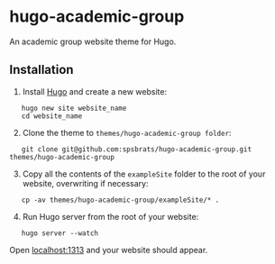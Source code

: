 # hugo-academic-group

An academic group website theme for Hugo.


## Installation

 1. Install [Hugo](https://gohugo.io/) and create a new website:

 ```
    hugo new site website_name
    cd website_name
 ```

 2. Clone the theme to `themes/hugo-academic-group folder`:

 ```
    git clone git@github.com:spsbrats/hugo-academic-group.git themes/hugo-academic-group
 ```

 3. Copy all the contents of the `exampleSite` folder to the root of your website, overwriting if necessary:

 ```
    cp -av themes/hugo-academic-group/exampleSite/* .
 ```

 4. Run Hugo server from the root of your website:

 ```
    hugo server --watch
 ```

 Open [localhost:1313](localhost:1313) and your website should appear.
